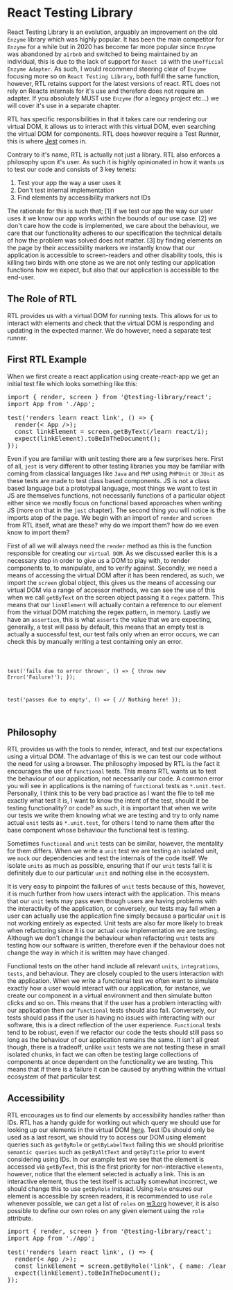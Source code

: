 # React Testing Library

React Testing Library is an evolution, arguably an improvement on the old `Enzyme` library which was highly popular. It has been the main competitor for `Enzyme` for a while but in 2020 has become far more popular since `Enzyme` was abandoned by `airbnb` and switched to being maintained by an individual, this is due to the lack of support for `React 18` with the `Unofficial Enzyme Adapter`. As such, I would recommend steering clear of `Enzyme` focusing more so on `React Testing Library`, both fulfill the same function, however, RTL retains support for the latest versions of react. RTL does not rely on Reacts internals for it's use and therefore does not require an adapter. If you absolutely MUST use `Enzyme` (for a legacy project etc...) we will cover it's use in a separate chapter.

RTL has specific responsibilities in that it takes care our rendering our virtual DOM, it allows us to interact with this virtual DOM, even searching the virtual DOM for components. RTL does however require a Test Runner, this is where [Jest](../chapters/3_jest.md) comes in.

Contrary to it's name, RTL is actually not just a library. RTL also enforces a philosophy upon it's user. As such it is highly opinionated in how it wants us to test our code and consists of 3 key tenets:

1. Test your app the way a user uses it
2. Don't test internal implementation
3. Find elements by accessibility markers not IDs

The rationale for this is such that; [1] if we test our app the way our user uses it we know our app works within the bounds of our use case. [2] we don't care how the code is implemented, we care about the behaviour, we care that our functionality adheres to our specification the technical details of how the problem was solved does not matter. [3] by finding elements on the page by their accessibility markers we instantly know that our application is accessible to screen-readers and other disability tools, this is killing two birds with one stone as we are not only testing our application functions how we expect, but also that our application is accessible to the end-user.

## The Role of RTL

RTL provides us with a virtual DOM for running tests. This allows for us to interact with elements and check that the virtual DOM is responding and updating in the expected manner. We do however, need a separate test runner.

## First RTL Example

When we first create a react application using create-react-app we get an initial test file which looks something like this:

<pre>
import { render, screen } from '@testing-library/react';
import App from './App';

test('renders learn react link', () => {
  render(< App />);
  const linkElement = screen.getByText(/learn react/i);
  expect(linkElement).toBeInTheDocument();
});
</pre>

Even if you are familiar with unit testing there are a few surprises here. First of all, `jest` is very different to other testing libraries you may be familiar with coming from classical languages like `Java` and `PHP` using `PHPUnit` or `JUnit` as these tests are made to test class based components. JS is not a class based language but a prototypal language, most things we want to test in JS are themselves functions, not necessarily functions of a particular object either since we mostly focus on functional based approaches when writing JS (more on that in the `jest` chapter). The second thing you will notice is the imports atop of the page. We begin with an import of `render` and `screen` from RTL itself, what are these? why do we import them? how do we even know to import them?

First of all we will always need the `render` method as this is the function responsible for creating our `virtual DOM`. As we discussed earlier this is a necessary step in order to give us a DOM to play with, to render components to, to manipulate, and to verify against. Secondly, we need a means of accessing the virtual DOM after it has been rendered, as such, we import the `screen` global object, this gives us the means of accessing our virtual DOM via a range of accessor methods, we can see the use of this when we call `getByText` on the screen object passing it a `regex` pattern. This means that our `linkElement` will actually contain a reference to our element from the virtual DOM matching the regex pattern, in memory. Lastly we have an `assertion`, this is what `asserts` the value that we are expecting, generally, a test will pass by default, this means that an empty test is actually a successful test, our test fails only when an error occurs, we can check this by manually writing a test containing only an error.

<code>

test('fails due to error thrown', () => {
    throw new Error('Failure!');
});

test('passes due to empty', () => {
    // Nothing here!
});

</code>


## Philosophy

RTL provides us with the tools to render, interact, and test our expectations using a virtual DOM. The advantage of this is we can test our code without the need for using a browser. The philosophy imposed by RTL is the fact it encourages the use of `functional` tests. This means RTL wants us to test the behaviour of our application, not necessarily our code. A common error you will see in applications is the naming of `functional` tests as `*.unit.test`. Personally, I think this to be very bad practice as I want the file to tell me exactly what test it is, I want to know the intent of the test, should it be testing functionality? or code? as such, it is important that when we write our tests we write them knowing what we are testing and try to only name actual `unit` tests as `*.unit.test`, for others I tend to name them after the base component whose behaviour the functional test is testing.

Sometimes `functional` and `unit` tests can be similar, however, the mentality for them differs. When we write a `unit` test we are testing an isolated unit, we `mock` our dependencies and test the internals of the code itself. We isolate `units` as much as possible, ensuring that if our `unit` tests fail it is definitely due to our particular `unit` and nothing else in the ecosystem.

It is very easy to pinpoint the failures of `unit` tests because of this, however, it is much further from how users interact with the application. This means that our `unit` tests may pass even though users are having problems with the interactivity of the application, or conversely, our tests may fail when a user can actually use the application fine simply because a particular `unit` is not working entirely as expected. Unit tests are also far more likely to break when refactoring since it is our actual `code` implementation we are testing. Although we don't change the behaviour when refactoring `unit` tests are testing how our software is written, therefore even if the behaviour does not change the way in which it is written may have changed.

Functional tests on the other hand include all relevant `units`, `integrations`, `tests`, and behaviour. They are closely coupled to the users interaction with the application. When we write a functional test we often want to simulate exactly how a user would interact with our application, for instance, we create our component in a virtual environment and then simulate button clicks and so on. This means that if the user has a problem interacting with our application then our `functional` tests should also fail. Conversely, our tests should pass if the user is having no issues with interacting with our software, this is a direct reflection of the user experience. `Functional` tests tend to be robust, even if we refactor our code the tests should still pass so long as the behaviour of our application remains the same. It isn't all great though, there is a tradeoff, unlike `unit` tests we are not testing these in small isolated chunks, in fact we can often be testing large collections of components at once dependent on the functionality we are testing. This means that if there is a failure it can be caused by anything within the virtual ecosystem of that particular test.

## Accessibility

RTL encourages us to find our elements by accessibility handles rather than IDs. RTL has a handy guide for working out which query we should use for looking up our elements in the virtual DOM [here](https://testing-library.com/docs/queries/about/). Test IDs should only be used as a last resort, we should try to access our DOM using element queries such as `getByRole` or `getByLabelText` failing this we should prioritise `semantic queries` such as `getByAltText` and `getByTitle` prior to event considering using IDs. In our example test we see that the element is accessed via `getByText`, this is the first priority for non-interactive `elements`, however, notice that the element selected is actually a link. This is an interactive element, thus the test itself is actually somewhat incorrect, we should change this to use `getByRole` instead. Using `Role` ensures our element is accessible by screen readers, it is recommended to use `role` whenever possible, we can get a list of `roles` on [w3.org](https://www.w3.org/TR/wai-aria/#role_definitions) however, it is also possible to define our own roles on any given element using the `role` attribute.

<pre>
import { render, screen } from '@testing-library/react';
import App from './App';

test('renders learn react link', () => {
  render(< App />);
  const linkElement = screen.getByRole('link', { name: /learn react/i });
  expect(linkElement).toBeInTheDocument();
});
</pre>